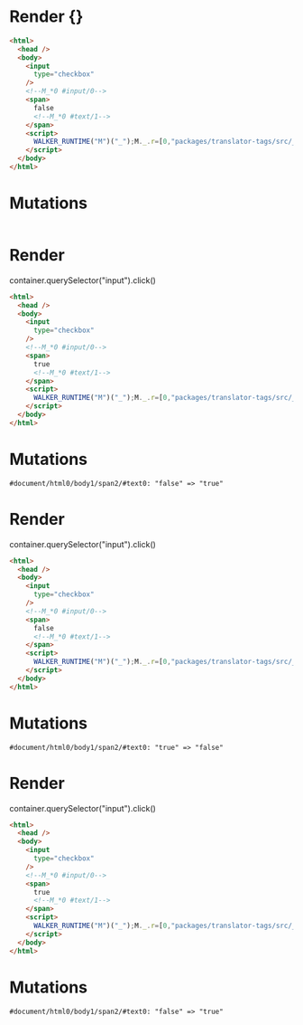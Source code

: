 # Render {}
```html
<html>
  <head />
  <body>
    <input
      type="checkbox"
    />
    <!--M_*0 #input/0-->
    <span>
      false
      <!--M_*0 #text/1-->
    </span>
    <script>
      WALKER_RUNTIME("M")("_");M._.r=[0,"packages/translator-tags/src/__tests__/fixtures/controllable-checked/template.marko_0",0];M._.w()
    </script>
  </body>
</html>
```

# Mutations
```

```


# Render 
container.querySelector("input").click()

```html
<html>
  <head />
  <body>
    <input
      type="checkbox"
    />
    <!--M_*0 #input/0-->
    <span>
      true
      <!--M_*0 #text/1-->
    </span>
    <script>
      WALKER_RUNTIME("M")("_");M._.r=[0,"packages/translator-tags/src/__tests__/fixtures/controllable-checked/template.marko_0",0];M._.w()
    </script>
  </body>
</html>
```

# Mutations
```
#document/html0/body1/span2/#text0: "false" => "true"
```


# Render 
container.querySelector("input").click()

```html
<html>
  <head />
  <body>
    <input
      type="checkbox"
    />
    <!--M_*0 #input/0-->
    <span>
      false
      <!--M_*0 #text/1-->
    </span>
    <script>
      WALKER_RUNTIME("M")("_");M._.r=[0,"packages/translator-tags/src/__tests__/fixtures/controllable-checked/template.marko_0",0];M._.w()
    </script>
  </body>
</html>
```

# Mutations
```
#document/html0/body1/span2/#text0: "true" => "false"
```


# Render 
container.querySelector("input").click()

```html
<html>
  <head />
  <body>
    <input
      type="checkbox"
    />
    <!--M_*0 #input/0-->
    <span>
      true
      <!--M_*0 #text/1-->
    </span>
    <script>
      WALKER_RUNTIME("M")("_");M._.r=[0,"packages/translator-tags/src/__tests__/fixtures/controllable-checked/template.marko_0",0];M._.w()
    </script>
  </body>
</html>
```

# Mutations
```
#document/html0/body1/span2/#text0: "false" => "true"
```